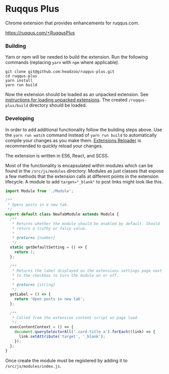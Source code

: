 Ruqqus Plus
===========
Chrome extension that provides enhancements for ruqqus.com.

https://ruqqus.com/+RuqqusPlus

### Building
Yarn or npm will be needed to build the extension. Run the following commands (replacing `yarn` with `npm` where applicable).

```
git clone git@github.com:headzoo/ruqqus-plus.git
cd ruqqus-plus
yarn install
yarn run build
```

Now the extension should be loaded as an unpacked extension. See [instructions for loading unpacked extensions](https://webkul.com/blog/how-to-install-the-unpacked-extension-in-chrome/). The created `/ruqqus-plus/build` directory should be loaded.

### Developing
In order to add additional functionality follow the building steps above. Use the `yarn run watch` command instead of `yarn run build` to automatically compile your changes as you make them. [Extensions Reloader](https://chrome.google.com/webstore/detail/extensions-reloader/fimgfedafeadlieiabdeeaodndnlbhid) is recommended to quickly reload your changes.

The extension is written in ES6, React, and SCSS.

Most of the functionality is encapsulated within modules which can be found in the `/src/js/modules` directory. Modules as just classes that expose a few methods that the extension calls at different points in the extension lifecycle. A module to add `target="_blank"` to post links might look like this.

```js
import Module from './Module';

/**
 * Opens posts in a new tab.
 */
export default class NewTabModule extends Module {
  /**
   * Returns whether the module should be enabled by default. Should
   * return a truthy or falsy value.
   *
   * @returns {number}
   */
  static getDefaultSetting = () => {
    return 1;
  };

  /**
   * Returns the label displayed on the extensions settings page next
   * to the checkbox to turn the module on or off.
   *
   * @returns {string}
   */
  getLabel = () => {
    return 'Open posts in new tab';
  };

  /**
   * Called from the extension content script on page load
   */
  execContentContext = () => {
    document.querySelectorAll('.card-title a').forEach((link) => {
      link.setAttribute('target', '_blank');
    });
  };
}
```

Once create the module must be registered by adding it to `/src/js/modules/index.js`.
